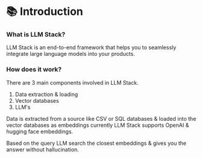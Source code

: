 # 📚 Introduction

### What is LLM Stack?

LLM Stack is an end-to-end framework that helps you to seamlessly integrate large language models into your products.

### How does it work?

There are 3 main components involved in LLM Stack.

1. Data extraction & loading
2. Vector databases
3. LLM's

Data is extracted from a source like CSV or SQL databases & loaded into the vector databases as embeddings currently LLM Stack supports OpenAI & hugging face embeddings.&#x20;

Based on the query LLM search the closest embeddings & gives you the answer without hallucination.
